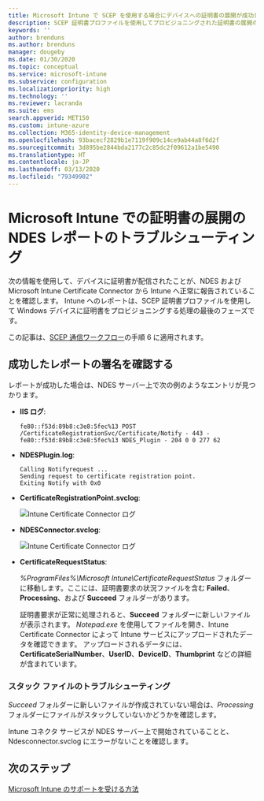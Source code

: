 ```yaml
---
title: Microsoft Intune で SCEP を使用する場合にデバイスへの証明書の展開が成功したというレポートのトラブルシューティング | Microsoft Docs
description: SCEP 証明書プロファイルを使用してプロビジョニングされた証明書の展開の成功に関する NDES およびコネクタから Intune へのレポートのトラブルシューティングを行います。
keywords: ''
author: brenduns
ms.author: brenduns
manager: dougeby
ms.date: 01/30/2020
ms.topic: conceptual
ms.service: microsoft-intune
ms.subservice: configuration
ms.localizationpriority: high
ms.technology: ''
ms.reviewer: lacranda
ms.suite: ems
search.appverid: MET150
ms.custom: intune-azure
ms.collection: M365-identity-device-management
ms.openlocfilehash: 93bacecf2829b1e7119f909c14ce9ab44a8f6d2f
ms.sourcegitcommit: 3d895be2844bda2177c2c85dc2f09612a1be5490
ms.translationtype: HT
ms.contentlocale: ja-JP
ms.lasthandoff: 03/13/2020
ms.locfileid: "79349902"
---
```

# <a name="troubleshoot-ndes-reporting-of-certificate-deployments-in-microsoft-intune"></a>Microsoft Intune での証明書の展開の NDES レポートのトラブルシューティング

次の情報を使用して、デバイスに証明書が配信されたことが、NDES および Microsoft Intune Certificate Connector から Intune へ正常に報告されていることを確認します。 Intune へのレポートは、SCEP 証明書プロファイルを使用して Windows デバイスに証明書をプロビジョニングする処理の最後のフェーズです。

この記事は、[SCEP 通信ワークフロー](troubleshoot-scep-certificate-profiles.md)の手順 6 に適用されます。

## <a name="review-for-signs-of-successful-reporting"></a>成功したレポートの署名を確認する

レポートが成功した場合は、NDES サーバー上で次の例のようなエントリが見つかります。

- **IIS ログ**:

  `fe80::f53d:89b8:c3e8:5fec%13 POST /CertificateRegistrationSvc/Certificate/Notify - 443 - fe80::f53d:89b8:c3e8:5fec%13 NDES_Plugin - 204 0 0 277 62`

- **NDESPlugin.log**:

  ```
  Calling Notifyrequest ...
  Sending request to certificate registration point.
  Exiting Notify with 0x0
  ```

- **CertificateRegistrationPoint.svclog**:

  ![Intune Certificate Connector ログ](../protect/media/troubleshoot-scep-certificate-reporting/certificate-registration-point-log.png)

- **NDESConnector.svclog**:

  ![Intune Certificate Connector ログ](../protect/media/troubleshoot-scep-certificate-reporting/ndesconnector-log.png)

- **CertificateRequestStatus**:

  *%ProgramFiles%\Microsoft Intune\CertificateRequestStatus* フォルダーに移動します。ここには、証明書要求の状況ファイルを含む **Failed**、**Processing**、および **Succeed** フォルダーがあります。

  証明書要求が正常に処理されると、**Succeed** フォルダーに新しいファイルが表示されます。 *Notepad.exe* を使用してファイルを開き、Intune Certificate Connector によって Intune サービスにアップロードされたデータを確認できます。 アップロードされるデータには、**CertificateSerialNumber**、**UserID**、**DeviceID**、**Thumbprint** などの詳細が含まれています。

### <a name="troubleshoot-stuck-files"></a>スタック ファイルのトラブルシューティング

*Succeed* フォルダーに新しいファイルが作成されていない場合は、*Processing* フォルダーにファイルがスタックしていないかどうかを確認します。

Intune コネクタ サービスが NDES サーバー上で開始されていることと、Ndesconnector.svclog にエラーがないことを確認します。

## <a name="next-steps"></a>次のステップ

[Microsoft Intune のサポートを受ける方法](../fundamentals/get-support.md)

